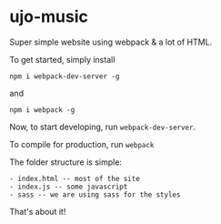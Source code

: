 # ujo-music

Super simple website using webpack & a lot of HTML.

To get started, simply install
```
npm i webpack-dev-server -g
```
and
```
npm i webpack -g
```

Now, to start developing, run `webpack-dev-server`.

To compile for production, run `webpack`

The folder structure is simple:
```
- index.html -- most of the site
- index.js -- some javascript
- sass -- we are using sass for the styles 
```

That's about it!
